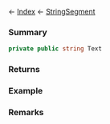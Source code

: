 ← [Index](Api-Index) ← [StringSegment](VRage.Game.ModAPI.Ingame.Utilities.StringSegment)

### Summary

```csharp
private public string Text
```

### Returns

### Example

### Remarks

